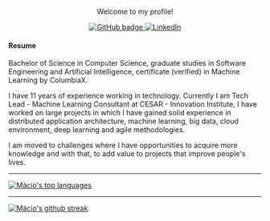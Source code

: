 <p align="center">Welcome to my profile!</p>

<p align="center">
  <a href="https://github.com/macio-matheus" target="_blank">
    <img src="https://img.shields.io/badge/-Github-000?style=for-the-badge&logo=Github&logoColor=white&link=https://github.com/macio-matheus" alt="GitHub badge" />
  </a>
  <a href="https://www.linkedin.com/in/macioarruda">
    <img src="https://img.shields.io/badge/-LinkedIn-blue?style=for-the-badge&logo=Linkedin&logoColor=white&link=https://www.linkedin.com/in/macioarruda/" alt="LinkedIn" />
  </a>
</p>

#### Resume

<p>Bachelor of Science in Computer Science, graduate studies in Software Engineering and Artificial Intelligence, certificate (verified) in Machine Learning by ColumbiaX.

I have 11 years of experience working in technology. Currently I am Tech Lead - Machine Learning Consultant at CESAR - Innovation Institute, I have worked on large projects in which I have gained solid experience in distributed application architecture, machine learning, big data, cloud environment, deep learning and agile methodologies.

I am moved to challenges where I have opportunities to acquire more knowledge and with that, to add value to projects that improve people's lives. 
</p>

----
[![Mácio's top languages](https://github-readme-stats.vercel.app/api/top-langs/?username=macio-matheus&theme=blue-green)](https://github-readme-stats.vercel.app/api/top-langs/?username=macio-matheus&theme=blue-green)

----
[![Mácio's github streak](https://github-readme-streak-stats.herokuapp.com/?user=macio-matheus&theme=blue-green)](https://github-readme-streak-stats.herokuapp.com/?user=macio-matheus&theme=blue-green)
